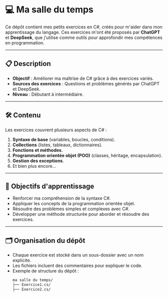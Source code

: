 # 💻 Ma salle du temps

Ce dépôt contient mes petits exercices en C#, créés pour m'aider dans mon apprentissage du langage. Ces exercices m'ont été proposés par **ChatGPT** et **DeepSeek**, que j'utilise comme outils pour approfondir mes compétences en programmation.

---

## 📋 Description

- **Objectif** : Améliorer ma maîtrise de C# grâce à des exercices variés.
- **Sources des exercices** : Questions et problèmes générés par ChatGPT et DeepSeek.
- **Niveau** : Débutant à intermédiaire.

---

## 🛠️ Contenu

Les exercices couvrent plusieurs aspects de C# :
1. **Syntaxe de base** (variables, boucles, conditions).
2. **Collections** (listes, tableaux, dictionnaires).
3. **Fonctions et méthodes**.
4. **Programmation orientée objet (POO)** (classes, héritage, encapsulation).
5. **Gestion des exceptions**.
6. Et bien plus encore...

---

## 🚀 Objectifs d'apprentissage

- Renforcer ma compréhension de la syntaxe C#.
- Appliquer les concepts de la programmation orientée objet.
- Résoudre des problèmes simples et complexes avec C#.
- Développer une méthode structurée pour aborder et résoudre des exercices.

---

## 🗂️ Organisation du dépôt

- Chaque exercice est stocké dans un sous-dossier avec un nom explicite.
- Les fichiers incluent des commentaires pour expliquer le code.
- Exemple de structure du dépôt :
  ```bash
  ma salle du temps/
  ├── Exercice1.cs/
  ├── Exercice2.cs/
```
